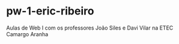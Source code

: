 # pw-1-eric-ribeiro
Aulas de Web I com os professores João Siles e Davi Vilar na ETEC Camargo Aranha

